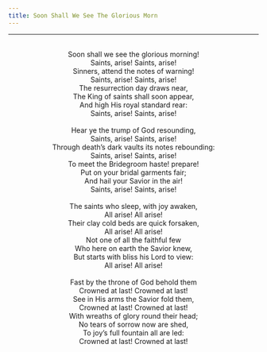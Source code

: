 ```yaml
---
title: Soon Shall We See The Glorious Morn
---
```


---
<center>
<br/>
Soon shall we see the glorious morning!<br/>
Saints, arise! Saints, arise!<br/>
Sinners, attend the notes of warning!<br/>
Saints, arise! Saints, arise!<br/>
The resurrection day draws near,<br/>
The King of saints shall soon appear,<br/>
And high His royal standard rear:<br/>
Saints, arise! Saints, arise!<br/>
<br/>
Hear ye the trump of God resounding,<br/>
Saints, arise! Saints, arise!<br/>
Through death’s dark vaults its notes rebounding:<br/>
Saints, arise! Saints, arise!<br/>
To meet the Bridegroom haste! prepare!<br/>
Put on your bridal garments fair;<br/>
And hail your Savior in the air!<br/>
Saints, arise! Saints, arise!<br/>
<br/>
The saints who sleep, with joy awaken,<br/>
All arise! All arise!<br/>
Their clay cold beds are quick forsaken,<br/>
All arise! All arise!<br/>
Not one of all the faithful few<br/>
Who here on earth the Savior knew,<br/>
But starts with bliss his Lord to view:<br/>
All arise! All arise!<br/>
<br/>
Fast by the throne of God behold them<br/>
Crowned at last! Crowned at last!<br/>
See in His arms the Savior fold them,<br/>
Crowned at last! Crowned at last!<br/>
With wreaths of glory round their head;<br/>
No tears of sorrow now are shed,<br/>
To joy’s full fountain all are led:<br/>
Crowned at last! Crowned at last!<br/>

</center>